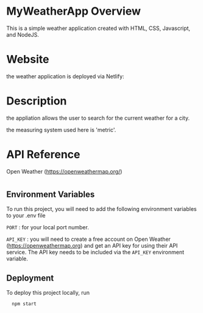 # MyWeatherApp Overview

This is a simple weather application created with HTML, CSS, Javascript, and NodeJS.

# Website

the weather application is deployed via Netlify:

# Description

the appliation allows the user to search for the current weather for a city.

the measuring system used here is 'metric'.

# API Reference

Open Weather (https://openweathermap.org/)

# 
## Environment Variables

To run this project, you will need to add the following environment variables to your .env file

`PORT` : for your local port number.

`API_KEY` : you will need to create a free account on Open Weather (https://openweathermap.org) and get an API key for using their API service.
The API key needs to be included via the `API_KEY` environment variable.

## Deployment

To deploy this project locally, run

```sh
  npm start
```

